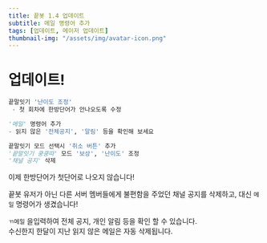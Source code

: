 ```yaml
---
title: 끝봇 1.4 업데이트
subtitle: 메일 명령어 추가
tags: [업데이트, 메이저 업데이트]
thumbnail-img: "/assets/img/avatar-icon.png"
---
```


# 업데이트!

```python
끝말잇기 '난이도 조정'
 - 첫 회차에 한방단어가 안나오도록 수정

'메일' 명령어 추가
- 읽지 않은 '전체공지', '알림' 등을 확인해 보세요

끝말잇기 모드 선택시 '취소 버튼' 추가
'끝말잇기 쿵쿵따' 모드 '보상', '난이도' 조정
'채널 공지' 삭제
```

이제 한방단어가 첫단어로 나오지 않습니다!

끝봇 유저가 아닌 다른 서버 멤버들에게 불편함을 주었던 채널 공지를 삭제하고,
대신 `메일` 명령어가 생겼습니다!

`ㄲ메일` 을입력하여 전체 공지, 개인 알림 등을 확인 할 수 있습니다.    
수신한지 한달이 지난 읽지 않은 메일은 자동 삭제됩니다.
